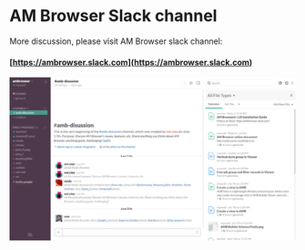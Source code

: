 # AM Browser Slack channel

More discussion, please visit AM Browser slack channel:

#### [https://ambrowser.slack.com](https://ambrowser.slack.com)

![Viewer screen shot](img/slack.png)